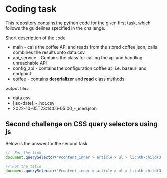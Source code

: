 # Coding task

This repository contains the python code for the given first task, which follows the guidelines specified in the challenge.

Short description of the code
- main - calls the coffee API and reads from the stored coffee json, calls combines the results onto data.csv
- api_service - Contains the class for calling the api and handling unreachable API
- config_api - contains the configuration coffee api i.e. baseurl and endpoint
- coffee - contains **deserializer** and **read** class methods


output files
- data.csv
- [iso-date]_-_hot.csv
- 2022-10-05T23:14:06-05:00_-_iced.json 


## Second challenge on CSS query selectors using js
Below is the answer for the second task
```javascript
//  For the link
document.querySelector('#content_inner > article > ul > li:nth-child(3) > article > h3 > a').href;

// For the title
document.querySelector('#content_inner > article > ul > li:nth-child(3) > article > h3 > a').title;

```